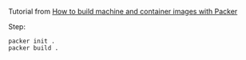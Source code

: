 Tutorial from [How to build machine and container images with Packer](https://www.advantch.com/blog/how-to-build-machine-and-container-images-with-packer/)

Step: 

```
packer init .
packer build . 
```